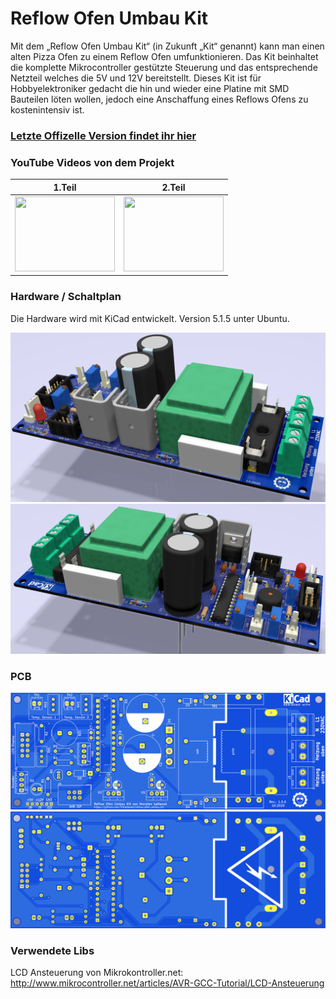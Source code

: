 # Reflow Ofen Umbau Kit
Mit dem „Reflow Ofen Umbau Kit“ (in Zukunft „Kit“ genannt) kann man einen alten Pizza Ofen zu einem Reflow Ofen umfunktionieren. Das Kit beinhaltet die komplette Mikrocontroller gestützte Steuerung und das entsprechende Netzteil welches die 5V und 12V bereitstellt. Dieses Kit ist für Hobbyelektroniker gedacht die hin und wieder eine Platine mit SMD Bauteilen löten wollen, jedoch eine Anschaffung eines Reflows Ofens zu kostenintensiv ist.

### [Letzte Offizelle Version findet ihr hier](https://github.com/ThKattanek/reflow_ofen_umbau_kit/releases/latest)

### YouTube Videos von dem Projekt
| 1.Teil   |      2.Teil      |
|----------|:-------------:|
|[<img src="http://img.youtube.com/vi/8IvjsnkUP-0/0.jpg" width="160" height="120">](http://www.youtube.com/watch?v=8IvjsnkUP-0 "Projekt Reflow Ofen Teil 1")|[<img src="http://img.youtube.com/vi/AaKD-QuOhvM/0.jpg" width="160" height="120">](http://www.youtube.com/watch?v=AaKD-QuOhvM "Projekt Reflow Ofen Teil 2")|

### Hardware / Schaltplan
Die Hardware wird mit KiCad entwickelt. Version 5.1.5 unter Ubuntu.

![image1](/doc/3d_pcb_01.png)
![image2](/doc/3d_pcb_02.png)

### PCB
![image3](/doc/pcb_front.png)
![image4](/doc/pcb_back.png)

### Verwendete Libs
LCD Ansteuerung von Mikrokontroller.net: http://www.mikrocontroller.net/articles/AVR-GCC-Tutorial/LCD-Ansteuerung
